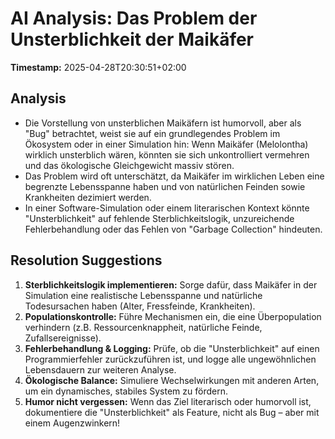 # AI Analysis: Das Problem der Unsterblichkeit der Maikäfer

**Timestamp:** 2025-04-28T20:30:51+02:00

## Analysis
- Die Vorstellung von unsterblichen Maikäfern ist humorvoll, aber als "Bug" betrachtet, weist sie auf ein grundlegendes Problem im Ökosystem oder in einer Simulation hin: Wenn Maikäfer (Melolontha) wirklich unsterblich wären, könnten sie sich unkontrolliert vermehren und das ökologische Gleichgewicht massiv stören.
- Das Problem wird oft unterschätzt, da Maikäfer im wirklichen Leben eine begrenzte Lebensspanne haben und von natürlichen Feinden sowie Krankheiten dezimiert werden.
- In einer Software-Simulation oder einem literarischen Kontext könnte "Unsterblichkeit" auf fehlende Sterblichkeitslogik, unzureichende Fehlerbehandlung oder das Fehlen von "Garbage Collection" hindeuten.

## Resolution Suggestions
1. **Sterblichkeitslogik implementieren:** Sorge dafür, dass Maikäfer in der Simulation eine realistische Lebensspanne und natürliche Todesursachen haben (Alter, Fressfeinde, Krankheiten).
2. **Populationskontrolle:** Führe Mechanismen ein, die eine Überpopulation verhindern (z.B. Ressourcenknappheit, natürliche Feinde, Zufallsereignisse).
3. **Fehlerbehandlung & Logging:** Prüfe, ob die "Unsterblichkeit" auf einen Programmierfehler zurückzuführen ist, und logge alle ungewöhnlichen Lebensdauern zur weiteren Analyse.
4. **Ökologische Balance:** Simuliere Wechselwirkungen mit anderen Arten, um ein dynamisches, stabiles System zu fördern.
5. **Humor nicht vergessen:** Wenn das Ziel literarisch oder humorvoll ist, dokumentiere die "Unsterblichkeit" als Feature, nicht als Bug – aber mit einem Augenzwinkern!
